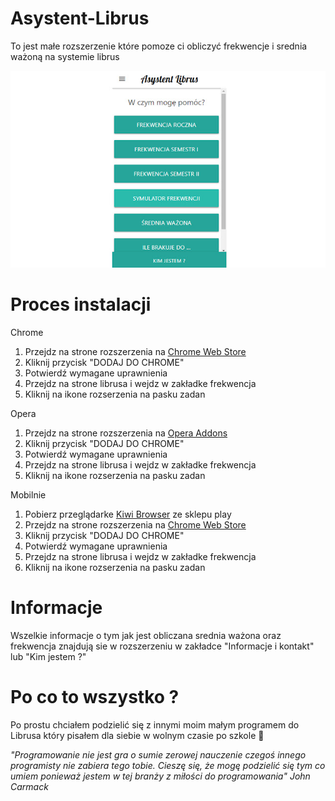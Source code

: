 # Asystent-Librus

To jest małe rozszerzenie które pomoze ci obliczyć frekwencje i srednia ważoną na systemie librus

![Asystent-Librus](https://raw.githubusercontent.com/pasjonatprogramowania/Asystent-LIbrus/master/img/titleImage.jpg)

# Proces instalacji

Chrome
1. Przejdz na strone rozszerzenia na [Chrome Web Store](https://chrome.google.com/webstore/detail/asystent-librus-frekwencj/ignllhpmbnggadkmfabibalgmednlhom)
2. Kliknij przycisk "DODAJ DO CHROME"
3. Potwierdź wymagane uprawnienia
4. Przejdz na strone librusa i wejdz w zakładke frekwencja 
5. Kliknij na ikone rozserzenia na pasku zadan

Opera
1. Przejdz na strone rozszerzenia na [Opera Addons](https://addons.opera.com/pl/extensions/details/asystent-librus-frekwencja-i-srednia/)
2. Kliknij przycisk "DODAJ DO CHROME"
3. Potwierdź wymagane uprawnienia
4. Przejdz na strone librusa i wejdz w zakładke frekwencja 
5. Kliknij na ikone rozserzenia na pasku zadan

Mobilnie
1. Pobierz przeglądarke [Kiwi Browser](https://play.google.com/store/apps/details?id=com.kiwibrowser.browser&hl=pl) ze sklepu play
2. Przejdz na strone rozszerzenia na [Chrome Web Store](https://chrome.google.com/webstore/detail/asystent-librus-frekwencj/ignllhpmbnggadkmfabibalgmednlhom)
3. Kliknij przycisk "DODAJ DO CHROME"
4. Potwierdź wymagane uprawnienia
5. Przejdz na strone librusa i wejdz w zakładke frekwencja 
6. Kliknij na ikone rozserzenia na pasku zadan

# Informacje
Wszelkie informacje o tym jak jest obliczana srednia ważona oraz frekwencja znajdują sie w rozszerzeniu w zakładce "Informacje i kontakt" lub "Kim jestem ?"

# Po co to wszystko ?

Po prostu chciałem podzielić się z innymi moim małym programem do Librusa który pisałem dla siebie w wolnym czasie po szkole 🙂

*"Programowanie nie jest gra o sumie zerowej nauczenie czegoś innego programisty nie zabiera tego tobie. Cieszę się, że mogę podzielić się tym co umiem ponieważ jestem w tej branży z miłości do programowania" John Carmack*


